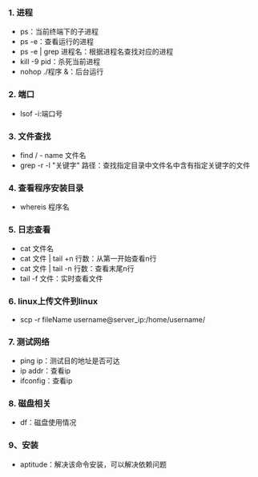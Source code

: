 ### 1. 进程
- ps：当前终端下的子进程
- ps -e：查看运行的进程
- ps -e | grep 进程名：根据进程名查找对应的进程
- kill -9 pid：杀死当前进程
- nohop ./程序 &：后台运行
### 2. 端口
- lsof -i:端口号

### 3. 文件查找
- find / - name 文件名
- grep -r -l "关键字" 路径：查找指定目录中文件名中含有指定关键字的文件
### 4. 查看程序安装目录
- whereis 程序名
### 5. 日志查看
- cat 文件名
- cat 文件 | tail +n 行数：从第一开始查看n行
- cat 文件 | tail -n 行数：查看末尾n行
- tail -f 文件：实时查看文件
### 6. linux上传文件到linux
- scp -r fileName username@server_ip:/home/username/

### 7. 测试网络
- ping ip：测试目的地址是否可达
- ip addr：查看ip
- ifconfig：查看ip

### 8. 磁盘相关
- df：磁盘使用情况

### 9、安装
- aptitude：解决该命令安装，可以解决依赖问题
